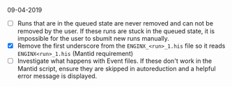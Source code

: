 09-04-2019
* [ ] Runs that are in the queued state are never removed and can not be removed by the user. If these runs are stuck in the queued state, it is impossible for the user to sbumit new runs manually.
* [x] Remove the first underscore from the `ENGINX_<run>_1.his` file so it reads `ENGINX<run>_1.his` (Mantid requirement)
* [ ] Investigate what happens with Event files. If these don't work in the Mantid script, ensure they are skipped in autoreduction and a helpful error message is displayed.
